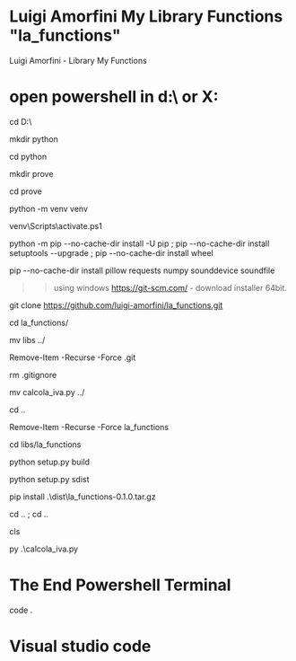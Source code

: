 # Luigi Amorfini My Library Functions "la_functions"
Luigi Amorfini - Library My Functions

# open powershell in d:\ or X:

cd D:\

mkdir python

cd python

mkdir prove

cd prove

python -m venv venv

venv\Scripts\activate.ps1

python -m pip --no-cache-dir install -U pip ; pip --no-cache-dir install setuptools --upgrade ; pip --no-cache-dir install wheel

pip --no-cache-dir install pillow requests numpy sounddevice soundfile

>> using windows https://git-scm.com/ - download installer 64bit.

git clone https://github.com/luigi-amorfini/la_functions.git

cd la_functions/

mv libs ../

Remove-Item -Recurse -Force .git

rm .gitignore

mv calcola_iva.py ../

cd ..

Remove-Item -Recurse -Force la_functions

cd libs/la_functions

python setup.py build

python setup.py sdist

pip install .\dist\la_functions-0.1.0.tar.gz

cd .. ; cd ..

cls

py .\calcola_iva.py

# The End Powershell Terminal

code .
# Visual studio code
